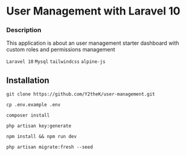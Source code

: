 # User Management with Laravel 10

### Description
This application is about an user management starter dashboard with custom roles and permissions management

`Laravel 10` `Mysql` `tailwindcss` `alpine-js`

## Installation


```shell
git clone https://github.com/Y2theK/user-management.git
```

```shell
cp .env.example .env
```
```shell
composer install
```

```shell
php artisan key:generate
```

```shell
npm install && npm run dev
```
```shell
php artisan migrate:fresh --seed
```
